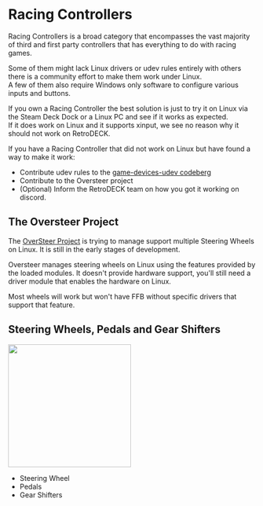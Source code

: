 # Racing Controllers

Racing Controllers is a broad category that encompasses the vast majority of third and first party controllers that has everything to do with racing games.

Some of them might lack Linux drivers or udev rules entirely with others there is a community effort to make them work under Linux.<br>
A few of them also require Windows only software to configure various inputs and buttons.<br>

If you own a Racing Controller the best solution is just to try it on Linux via the Steam Deck Dock or a Linux PC and see if it works as expected.<br>
If it does work on Linux and it supports xinput, we see no reason why it should not work on RetroDECK.

If you have a Racing Controller that did not work on Linux but have found a way to make it work:<br>

- Contribute udev rules to the [game-devices-udev codeberg](https://codeberg.org/fabiscafe/game-devices-udev)
- Contribute to the Oversteer project
- (Optional) Inform the RetroDECK team on how you got it working on discord.

## The Oversteer Project

The [OverSteer Project](https://github.com/berarma/oversteer) is trying to manage support multiple Steering Wheels on Linux. It is still in the early stages of development.

Oversteer manages steering wheels on Linux using the features provided by the loaded modules.
It doesn't provide hardware support, you'll still need a driver module that enables the hardware on Linux.

Most wheels will work but won't have FFB without specific drivers that support that feature.

## Steering Wheels, Pedals and Gear Shifters

<img src="../../../wiki_images/controllers/racing-kit.png" width="250">

- Steering Wheel
- Pedals
- Gear Shifters
